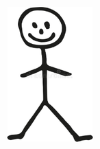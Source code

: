 <div align="center"><img src="./tu_foto.jpg" alt="Texto descriptivo de tu foto" width="200"/></div>
